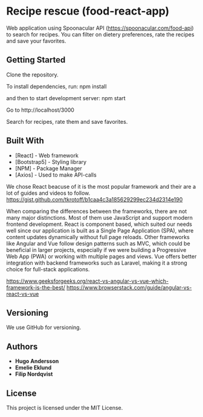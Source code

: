 # Recipe rescue (food-react-app)

Web application using Spoonacular API (https://spoonacular.com/food-api) to search for recipes.
You can filter on dietery preferences, rate the recipes and save your favorites.

## Getting Started

Clone the repository.

To install dependencies, run:
npm install

and then to start development server:
npm start

Go to http://localhost/3000

Search for recipes, rate them and save favorites.


## Built With

* [React] - Web framework
* [Bootstrap5] - Styling library
* [NPM] - Package Manager
* [Axios] - Used to make API-calls

We chose React beacuse of it is the most popular framework and their are a lot of guides and videos to follow.
https://gist.github.com/tkrotoff/b1caa4c3a185629299ec234d2314e190

When comparing the differences between the frameworks, there are not many major distinctions. Most of them use JavaScript and support modern frontend development.
React is component based, which suited our needs well since our application is built as a Single Page Application (SPA), where content updates dynamically without full page reloads.
Other frameworks like Angular and Vue follow design patterns such as MVC, which could be beneficial in larger projects, especially if we were building a Progressive Web App (PWA) or working with multiple pages and views.
Vue offers better integration with backend frameworks such as Laravel, making it a strong choice for full-stack applications.

https://www.geeksforgeeks.org/react-vs-angular-vs-vue-which-framework-is-the-best/
https://www.browserstack.com/guide/angular-vs-react-vs-vue



## Versioning

We use GitHub for versioning.

## Authors

* **Hugo Andersson**
* **Emelie Eklund**
* **Filip Nordqvist**

## License

This project is licensed under the MIT License.

